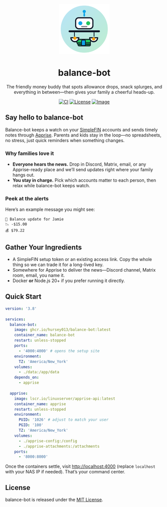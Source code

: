 <p align="center">
  <picture>
    <img alt="Balance-Bot logo" src="logo.svg" width="160" height="160">
  </picture>
</p>

<h1 align="center">balance-bot</h1>

<p align="center">
  The friendly money buddy that spots allowance drops, snack splurges, and everything in between—then gives your family a cheerful heads-up.
</p>

<p align="center">
  <a href="https://github.com/hursey013/balance-bot/actions"><img alt="CI" src="https://img.shields.io/github/actions/workflow/status/hursey013/balance-bot/ci.yml?label=CI&logo=github"></a>
  <a href="https://github.com/hursey013/balance-bot/blob/main/LICENSE"><img alt="License" src="https://img.shields.io/badge/license-MIT-0EA5E9"></a>
  <a href="https://ghcr.io/hursey013/balance-bot"><img alt="Image" src="https://img.shields.io/badge/ghcr-image-blue"></a>
</p>

## Say hello to balance-bot

Balance-bot keeps a watch on your [SimpleFIN](https://beta-bridge.simplefin.org) accounts and sends timely notes through [Apprise](https://github.com/caronc/apprise). Parents and kids stay in the loop—no spreadsheets, no stress, just quick reminders when something changes.

### Why families love it

- **Everyone hears the news.** Drop in Discord, Matrix, email, or any Apprise-ready place and we’ll send updates right where your family hangs out.
- **You stay in charge.** Pick which accounts matter to each person, then relax while balance-bot keeps watch.

### Peek at the alerts

Here’s an example message you might see:

```
🏦 Balance update for Jamie
📉 -$15.00
💰 $79.22
```

## Gather Your Ingredients

- A SimpleFIN setup token or an existing access link. Copy the whole thing so we can trade it for a long-lived key.
- Somewhere for Apprise to deliver the news—Discord channel, Matrix room, email, you name it.
- Docker **or** Node.js 20+ if you prefer running it directly.

## Quick Start

```yaml
version: '3.8'

services:
  balance-bot:
    image: ghcr.io/hursey013/balance-bot:latest
    container_name: balance-bot
    restart: unless-stopped
    ports:
      - '4000:4000' # opens the setup site
    environment:
      TZ: 'America/New_York'
    volumes:
      - ./data:/app/data
    depends_on:
      - apprise

  apprise:
    image: lscr.io/linuxserver/apprise-api:latest
    container_name: apprise
    restart: unless-stopped
    environment:
      PUID: '1026' # adjust to match your user
      PGID: '100'
      TZ: 'America/New_York'
    volumes:
      - ./apprise-config:/config
      - ./apprise-attachments:/attachments
    ports:
      - '8000:8000'
```

Once the containers settle, visit [http://localhost:4000](http://localhost:4000) (replace `localhost` with your NAS IP if needed). That’s your command center.

## License

balance-bot is released under the [MIT License](./LICENSE).
